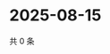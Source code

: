 # 2025-08-15

共 0 条

<!-- BEGIN ZHIHUQUESTIONS -->
<!-- 最后更新时间 Fri Aug 15 2025 19:10:12 GMT+0800 (China Standard Time) -->

<!-- END ZHIHUQUESTIONS -->

